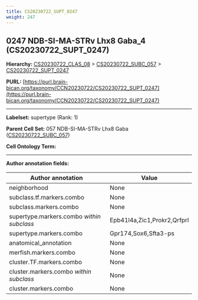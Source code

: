 ```yaml
---
title: CS20230722_SUPT_0247
weight: 247
---
```

## 0247 NDB-SI-MA-STRv Lhx8 Gaba_4 (CS20230722_SUPT_0247)
<b>Hierarchy: </b>
[CS20230722_CLAS_08](../CS20230722_CLAS_08) >
[CS20230722_SUBC_057](../CS20230722_SUBC_057) >
[CS20230722_SUPT_0247](../CS20230722_SUPT_0247)

**PURL:** [https://purl.brain-bican.org/taxonomy/CCN20230722/CS20230722_SUPT_0247](https://purl.brain-bican.org/taxonomy/CCN20230722/CS20230722_SUPT_0247)

---


**Labelset:** supertype (Rank: 1)

**Parent Cell Set:** 057 NDB-SI-MA-STRv Lhx8 Gaba ([CS20230722_SUBC_057](../CS20230722_SUBC_057))



**Cell Ontology Term:** 

[MARKER GENES.]: #


---

[TRANSFERRED ANNOTATIONS.]: #


[AUTHOR ANNOTATION FIELDS.]: #


**Author annotation fields:**

| Author annotation | Value |
|-------------------|-------|
|neighborhood|None|
|subclass.tf.markers.combo|None|
|subclass.markers.combo|None|
|supertype.markers.combo _within subclass_|Epb41l4a,Zic1,Prokr2,Qrfprl|
|supertype.markers.combo|Gpr174,Sox6,Sfta3-ps|
|anatomical_annotation|None|
|merfish.markers.combo|None|
|cluster.TF.markers.combo|None|
|cluster.markers.combo _within subclass_|None|
|cluster.markers.combo|None|
